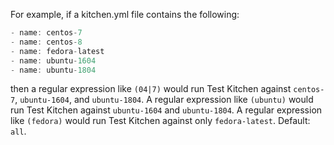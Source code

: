 For example, if a kitchen.yml file contains the following:

```javascript
- name: centos-7
- name: centos-8
- name: fedora-latest
- name: ubuntu-1604
- name: ubuntu-1804
```

then a regular expression like `(04|7)` would run Test Kitchen against
`centos-7`, `ubuntu-1604`, and `ubuntu-1804`. A regular expression like
`(ubuntu)` would run Test Kitchen against `ubuntu-1604` and
`ubuntu-1804`. A regular expression like `(fedora)` would run Test
Kitchen against only `fedora-latest`. Default: `all`.
